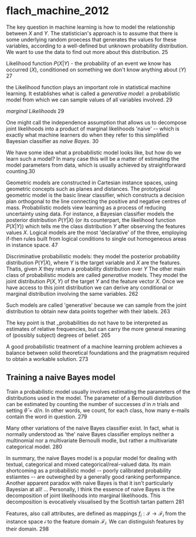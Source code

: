 # flach_machine_2012

The key question in machine learning is how to model the relationship between $X$ and $Y$. The statistician's approach is to assume that there is some underlying random proecess that generates the values for these variables, according to a well-defined but unknown probability distribution. We want to use the data to find out more about this distribution. 25

Likelihood function $P(X|Y)$ - the probability of an event we know has occurred ($X$), conditioned on something we don't know anything about ($Y$) 27

the Likelihood function plays an important role in statistical machine learning. It establishes what is called a _generative model_: a probabilistic model from which we can sample values of all variables involved. 29

_marginal Likelihoods_ 29

One might call the independence assumption that allows us to decompose joint likelihoods into a product of marginal likelihoods 'naive' -- which is exactly what machine learners do when they refer to this simplified Bayesian classifier as _naive Bayes_. 30 

We have some idea what a probabilistic model looks like, but how do we learn such a model? In many case this will be a matter of estimating the model parameters from data, which is usually achieved by straightforward counting.30                         

Geometric models are constructed in Cartesian instance spaces, using geometric concepts such as planes and distances. The prototypical geometric model is the basic linear classifier, which constructs a decision plan orthogonal to the line connecting the positive and negative centres of mass. Probabilistic models view learning as a process of reducing uncertainty using data. For instance, a Bayesian classifier models the posterior distribution $P(Y|X)$ (or its counterpart, the likelihood function $P(X|Y)$) which tells me the class distribution $Y$ after observing the features values $X$. Logical models are the most 'declarative' of the three, employing if-then rules built from logical conditions to single out homogeneous areas in instance space. 47

Discriminative probabilistic models: they model the posterior probability distribution $P(Y|X)$, where $Y$ is the target variable and $X$ are the features. Thatis, given $X$ they return a probability distribution over $Y$
The other main class of probabilistic models are called _generative_ models. They model the joint distribution $P(X,Y)$ of the target $Y$ and the feature vector $X$. Once we have access to this joint distribution we can derive any conditional or marginal distribution involving the same variables. 262

Such models are called 'generative' because we can sample from the joint distribution to obtain new data points together with their labels. 263

The key point is that _probabilities do not have to be interpreted as estimates of relative frequencies, but can carry the more general meaning of (possibly subject) degrees of belief. 265

A good probabilistic treatment of a machine learning problem achieves a balance between solid theoretical foundations and the pragmatism required to obtain a workable solution. 273

## Training a naive Bayes model

Train a probabilistic model usually involves estimating the parameters of the distributions used in the model. The parameter of a Bernoulli distribution can be estimated by counting the number of successes $d$ in $n$ trials and setting $\hat\theta  = d/n$. In other words, we count, for each class, how many e-mails contain the word in question. 279

Many other variations of the naive Bayes classifier exist. In fact, what is normally understood as 'the' naive Bayes classifier employs neither a multinomial nor a multivariate Bernoulli modle, but rather a multivariate categorical model. 280

In summary, the naive Bayes model is a popular model for dealing with textual, categorical and mixed categorical/real-valued data. Its main shortcoming as a probabilistic model -- poorly calibrated probability estiamtes -- are outweighed by a generally good ranking performpance. Another apparent paradox with naive Bayes is that it isn't particularly Bayesian at all! ... Personally, I think the essence of naive Bayes is the decomposition of joint likelihoods into marginal likelihoods. This decomposition is evocatively visualised by the Scottish tartan pattern 281

Features, also call attributes, are defined as mappings $f_i: \mathcal{I} \rightarrow \mathcal{F}_i$ from the instance space $\mathcal{i}$ to the feature domain $\mathcal{F}_i$. We can distinguish features by their domain. 298